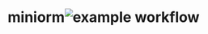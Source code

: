 # miniorm![example workflow](https://github.com/nc-77/miniorm/actions/workflows/<WORKFLOW_FILE>/badge.svg)


